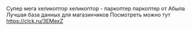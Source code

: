Супер мега хеликоптор хеликоптор - паркоптер паркоптер от Абыла
Лучшая база данных для магазинчиков
Посмотреть можно тут https://clck.ru/3EMexZ
